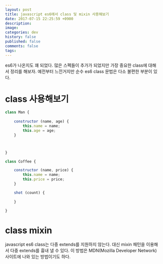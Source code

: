 ```yaml
---
layout: post
title: javascript es6에서 class 및 mixin 사용해보기
date: 2017-07-15 22:25:59 +0900
description: 
image: 
categories: dev
history: false
published: false
comments: false
tags:
---
```


es6가 나온지도 꽤 되었다. 많은 스펙들이 추가가 되었지만 가장 중요한 class에 대해서 정리를 해보자. 예전부터 느낀거지만 순수 es6 class 문법은 다소 불편한 부분이 있다.

# class 사용해보기

```javascript
class Man {
    
    constructor (name, age) {
        this.name = name;
        this.age = age;
    }



}

class Coffee {

    constructor (name, price) {
        this.name = name;
        this.price = price;
    } 

    shot (count) {
        
    }

}
```

# class mixin

javascript es6 class는 다중 extends를 지원하지 않는다. 대신 mixin 패턴을 이용해서 다중 extends를 흉내 낼 수 있다. 이 방법은 MDN(Mozilla Developer Network) 사이트에 나와 있는 방법이기도 하다.


